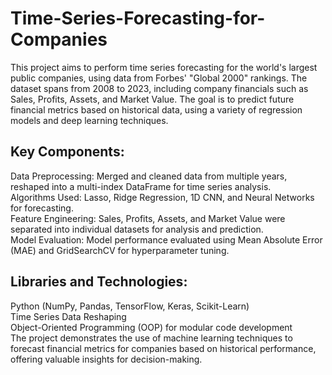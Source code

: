 # Time-Series-Forecasting-for-Companies

This project aims to perform time series forecasting for the world's largest public companies, using data from Forbes' "Global 2000" rankings. The dataset spans from 2008 to 2023, including company financials such as Sales, Profits, Assets, and Market Value. The goal is to predict future financial metrics based on historical data, using a variety of regression models and deep learning techniques.

## Key Components:
Data Preprocessing: Merged and cleaned data from multiple years, reshaped into a multi-index DataFrame for time series analysis.\
Algorithms Used: Lasso, Ridge Regression, 1D CNN, and Neural Networks for forecasting.\
Feature Engineering: Sales, Profits, Assets, and Market Value were separated into individual datasets for analysis and prediction.\
Model Evaluation: Model performance evaluated using Mean Absolute Error (MAE) and GridSearchCV for hyperparameter tuning.

## Libraries and Technologies:
Python (NumPy, Pandas, TensorFlow, Keras, Scikit-Learn)\
Time Series Data Reshaping\
Object-Oriented Programming (OOP) for modular code development\
The project demonstrates the use of machine learning techniques to forecast financial metrics for companies based on historical performance, offering valuable insights for decision-making.
